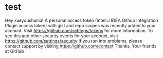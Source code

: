 # test
Hey xueyoushuma!  A personal access token (IntelliJ IDEA Github Integration Plugin access token) with gist and repo scopes was recently added to your account. Visit https://github.com/settings/tokens for more information.  To see this and other security events for your account, visit https://github.com/settings/security  If you run into problems, please contact support by visiting https://github.com/contact  Thanks, Your friends at GitHub
